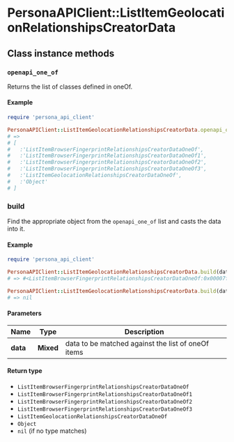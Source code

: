# PersonaAPIClient::ListItemGeolocationRelationshipsCreatorData

## Class instance methods

### `openapi_one_of`

Returns the list of classes defined in oneOf.

#### Example

```ruby
require 'persona_api_client'

PersonaAPIClient::ListItemGeolocationRelationshipsCreatorData.openapi_one_of
# =>
# [
#   :'ListItemBrowserFingerprintRelationshipsCreatorDataOneOf',
#   :'ListItemBrowserFingerprintRelationshipsCreatorDataOneOf1',
#   :'ListItemBrowserFingerprintRelationshipsCreatorDataOneOf2',
#   :'ListItemBrowserFingerprintRelationshipsCreatorDataOneOf3',
#   :'ListItemGeolocationRelationshipsCreatorDataOneOf',
#   :'Object'
# ]
```

### build

Find the appropriate object from the `openapi_one_of` list and casts the data into it.

#### Example

```ruby
require 'persona_api_client'

PersonaAPIClient::ListItemGeolocationRelationshipsCreatorData.build(data)
# => #<ListItemBrowserFingerprintRelationshipsCreatorDataOneOf:0x00007fdd4aab02a0>

PersonaAPIClient::ListItemGeolocationRelationshipsCreatorData.build(data_that_doesnt_match)
# => nil
```

#### Parameters

| Name | Type | Description |
| ---- | ---- | ----------- |
| **data** | **Mixed** | data to be matched against the list of oneOf items |

#### Return type

- `ListItemBrowserFingerprintRelationshipsCreatorDataOneOf`
- `ListItemBrowserFingerprintRelationshipsCreatorDataOneOf1`
- `ListItemBrowserFingerprintRelationshipsCreatorDataOneOf2`
- `ListItemBrowserFingerprintRelationshipsCreatorDataOneOf3`
- `ListItemGeolocationRelationshipsCreatorDataOneOf`
- `Object`
- `nil` (if no type matches)

